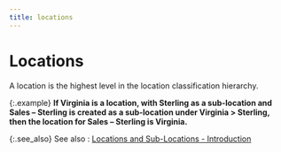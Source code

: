 ```yaml
---
title: locations
---
```


# Locations


A location is the highest level in the location classification hierarchy.


{:.example}
**If Virginia is a location, with Sterling as  a sub-location and Sales – Sterling is created as a sub-location under  Virginia > Sterling, then the location for Sales – Sterling is Virginia.**


{:.see_also}
See also
: [Locations  and Sub-Locations - Introduction]({{site.sc_baseurl}}/options/locations-and-sub-locations/locations_and_departments.html)
